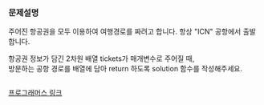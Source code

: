 ### 문제설명
주어진 항공권을 모두 이용하여 여행경로를 짜려고 합니다. 항상 "ICN" 공항에서 출발합니다.

항공권 정보가 담긴 2차원 배열 tickets가 매개변수로 주어질 때,  
방문하는 공항 경로를 배열에 담아 return 하도록 solution 함수를 작성해주세요.

```python

```

[프로그래머스 링크](https://programmers.co.kr/learn/courses/30/lessons/43164?language=python3)
